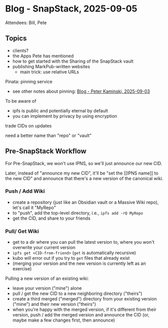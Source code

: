# Blog - SnapStack, 2025-09-05

Attendees: Bill, Pete

## Topics

- clients?
- the Apps Pete has mentioned
- how to get started with the Sharing of the SnapStack vault
- publishing MarkPub-written websites
    - main trick: use relative URLs

Pinata: pinning service
* see other notes about pinning: [Blog - Peter Kaminski, 2025-09-03](https://ipfs.io/ipfs/QmUL4qhBtnRKfTb3Rm4QNN3bQ9dC6DfheePV9791SYo9sZ/blogs/Blog%20-%20Peter%20Kaminski,%202025-09-03.md)

To be aware of
- ipfs is public and potentially eternal by default
- you can implement by privacy by using encryption

trade CIDs on updates

need a better name than "repo" or "vault"

## Pre-SnapStack Workflow

For Pre-SnapStack, we won't use IPNS, so we'll just announce our new CID.

Later, instead of "announce my new CID", it'll be "set the [[IPNS name]] to the new CID" and announce that there's a new version of the canonical wiki.

### Push / Add Wiki

- create a repository (just like an Obsidian vault or a Massive Wiki repo), let's call it "MyRepo"
- to "push", add the top-level directory, i.e., `ipfs add -rQ MyRepo`
- get the CID, and share to your friends

### Pull/ Get Wiki

- get to a dir where you can pull the latest version to, where you won't overwrite your current version
- `ipfs get <CID-from-friend>` (`get` is automatically recursive)
- kubo will error out if you try to `get` files that already exist
- (merging your version and the new version is currently left as an exercise)

Pulling a new version of an existing wiki:

- leave your version ("mine") alone
- pull / get the new CID to a new neighboring directory ("theirs")
- create a third merged ("merged") directory from your existing version ("mine") and their new version ("theirs")
- when you're happy with the merged version, if it's different from their version, push / add the merged version and announce the CID (or, maybe make a few changes first, then announce)

